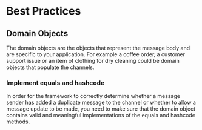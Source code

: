 # Best Practices #

## Domain Objects ##

The domain objects are the objects that represent the message body and are specific to your application. For example a coffee order, a customer support issue or an item of clothing for dry cleaning could be domain objects that populate the channels.

### Implement equals and hashcode ###

In order for the framework to correctly determine whether a message sender has added a duplicate message to the channel or whether to allow a message update to be made, you need to make sure that the domain object contains valid and meaningful implementations of the equals and hashcode methods.